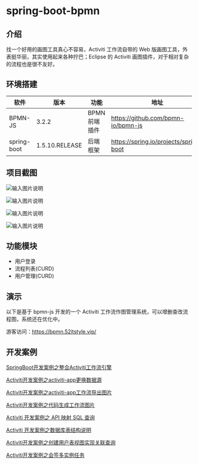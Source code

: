 # spring-boot-bpmn

## 介绍 

找一个好用的画图工具真心不容易，Activiti 工作流自带的 Web 版画图工具，外表挺华丽，其实使用起来各种拧巴；Eclipse 的 Activiti 画图插件，对于相对复杂的流程也是很不友好。

## 环境搭建

| 软件 | 版本  | 功能|   地址|
| ---- | ----- |----- |----- |
|   BPMN-JS| 3.2.2 |  BPMN前端插件| https://github.com/bpmn-io/bpmn-js |
|  spring-boot| 1.5.10.RELEASE |  后端框架| https://spring.io/projects/spring-boot |

## 项目截图

![输入图片说明](https://images.gitee.com/uploads/images/2019/0323/121259_41f19adb_87650.png "1.png")

![输入图片说明](https://images.gitee.com/uploads/images/2019/0323/121304_7e6a4833_87650.png "2.png")

![输入图片说明](https://images.gitee.com/uploads/images/2019/0525/105919_5e2a0e76_87650.png "1558753126(1).png")


![输入图片说明](https://images.gitee.com/uploads/images/2019/0525/105735_111429bd_87650.png "屏幕截图.png")


## 功能模块

- 用户登录
- 流程列表(CURD)
- 用户管理(CURD)

## 演示

以下是基于 bpmn-js 开发的一个 Activiti 工作流作图管理系统，可以增删查改流程图，系统还在优化中。

游客访问：https://bpmn.52itstyle.vip/

## 开发案例

[SpringBoot开发案例之整合Activiti工作流引擎](https://blog.52itstyle.vip/archives/3618/)

[Activiti开发案例之activiti-app更换数据源](https://blog.52itstyle.vip/archives/3659/)

[Activiti开发案例之activiti-app工作流导出图片](https://blog.52itstyle.vip/archives/3664/)

[Activiti开发案例之代码生成工作流图片](https://blog.52itstyle.vip/archives/3677/)

[Activiti 开发案例之 API 映射 SQL 查询](https://blog.52itstyle.vip/archives/3690/)

[Activiti 开发案例之数据库表结构说明](https://blog.52itstyle.vip/archives/3699/)

[Activiti开发案例之创建用户表视图实现关联查询](https://blog.52itstyle.vip/archives/3706/)

[Activiti开发案例之会签多实例任务](https://blog.52itstyle.vip/archives/3712/)